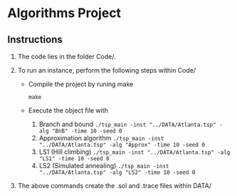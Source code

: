 # Algorithms Project


## Instructions
1. The code lies in the folder Code/. 
2. To run an instance, perform the following steps within Code/
    - Compile the project by runing make
  
      ```make```
    
    - Execute the object file with
  
      1. Branch and bound
            ```./tsp_main -inst "../DATA/Atlanta.tsp" -alg "BnB" -time 10 -seed 0```
      2. Approximation algorithm
            ```./tsp_main -inst "../DATA/Atlanta.tsp" -alg "Approx" -time 10 -seed 0```
      3. LS1 (Hill climbing)
            ```./tsp_main -inst "../DATA/Atlanta.tsp" -alg "LS1" -time 10 -seed 0```
      4. LS2 (Simulated annealing)
            ```./tsp_main -inst "../DATA/Atlanta.tsp" -alg "LS2" -time 10 -seed 0```

3. The above commands create the .sol and .trace files within DATA/
